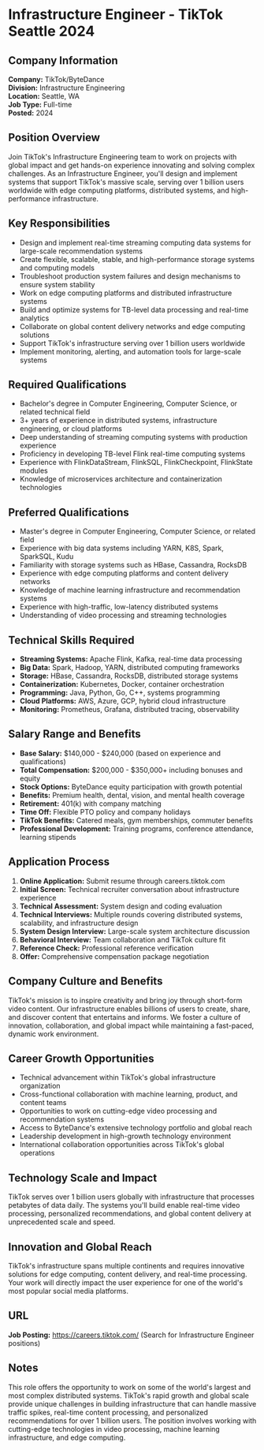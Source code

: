 # Infrastructure Engineer - TikTok Seattle 2024

## Company Information
**Company:** TikTok/ByteDance  
**Division:** Infrastructure Engineering  
**Location:** Seattle, WA  
**Job Type:** Full-time  
**Posted:** 2024  

## Position Overview
Join TikTok's Infrastructure Engineering team to work on projects with global impact and get hands-on experience innovating and solving complex challenges. As an Infrastructure Engineer, you'll design and implement systems that support TikTok's massive scale, serving over 1 billion users worldwide with edge computing platforms, distributed systems, and high-performance infrastructure.

## Key Responsibilities
- Design and implement real-time streaming computing data systems for large-scale recommendation systems
- Create flexible, scalable, stable, and high-performance storage systems and computing models
- Troubleshoot production system failures and design mechanisms to ensure system stability
- Work on edge computing platforms and distributed infrastructure systems
- Build and optimize systems for TB-level data processing and real-time analytics
- Collaborate on global content delivery networks and edge computing solutions
- Support TikTok's infrastructure serving over 1 billion users worldwide
- Implement monitoring, alerting, and automation tools for large-scale systems

## Required Qualifications
- Bachelor's degree in Computer Engineering, Computer Science, or related technical field
- 3+ years of experience in distributed systems, infrastructure engineering, or cloud platforms
- Deep understanding of streaming computing systems with production experience
- Proficiency in developing TB-level Flink real-time computing systems
- Experience with FlinkDataStream, FlinkSQL, FlinkCheckpoint, FlinkState modules
- Knowledge of microservices architecture and containerization technologies

## Preferred Qualifications
- Master's degree in Computer Engineering, Computer Science, or related field
- Experience with big data systems including YARN, K8S, Spark, SparkSQL, Kudu
- Familiarity with storage systems such as HBase, Cassandra, RocksDB
- Experience with edge computing platforms and content delivery networks
- Knowledge of machine learning infrastructure and recommendation systems
- Experience with high-traffic, low-latency distributed systems
- Understanding of video processing and streaming technologies

## Technical Skills Required
- **Streaming Systems:** Apache Flink, Kafka, real-time data processing
- **Big Data:** Spark, Hadoop, YARN, distributed computing frameworks
- **Storage:** HBase, Cassandra, RocksDB, distributed storage systems
- **Containerization:** Kubernetes, Docker, container orchestration
- **Programming:** Java, Python, Go, C++, systems programming
- **Cloud Platforms:** AWS, Azure, GCP, hybrid cloud infrastructure
- **Monitoring:** Prometheus, Grafana, distributed tracing, observability

## Salary Range and Benefits
- **Base Salary:** $140,000 - $240,000 (based on experience and qualifications)
- **Total Compensation:** $200,000 - $350,000+ including bonuses and equity
- **Stock Options:** ByteDance equity participation with growth potential
- **Benefits:** Premium health, dental, vision, and mental health coverage
- **Retirement:** 401(k) with company matching
- **Time Off:** Flexible PTO policy and company holidays
- **TikTok Benefits:** Catered meals, gym memberships, commuter benefits
- **Professional Development:** Training programs, conference attendance, learning stipends

## Application Process
1. **Online Application:** Submit resume through careers.tiktok.com
2. **Initial Screen:** Technical recruiter conversation about infrastructure experience
3. **Technical Assessment:** System design and coding evaluation
4. **Technical Interviews:** Multiple rounds covering distributed systems, scalability, and infrastructure design
5. **System Design Interview:** Large-scale system architecture discussion
6. **Behavioral Interview:** Team collaboration and TikTok culture fit
7. **Reference Check:** Professional reference verification
8. **Offer:** Comprehensive compensation package negotiation

## Company Culture and Benefits
TikTok's mission is to inspire creativity and bring joy through short-form video content. Our infrastructure enables billions of users to create, share, and discover content that entertains and informs. We foster a culture of innovation, collaboration, and global impact while maintaining a fast-paced, dynamic work environment.

## Career Growth Opportunities
- Technical advancement within TikTok's global infrastructure organization
- Cross-functional collaboration with machine learning, product, and content teams
- Opportunities to work on cutting-edge video processing and recommendation systems
- Access to ByteDance's extensive technology portfolio and global reach
- Leadership development in high-growth technology environment
- International collaboration opportunities across TikTok's global operations

## Technology Scale and Impact
TikTok serves over 1 billion users globally with infrastructure that processes petabytes of data daily. The systems you'll build enable real-time video processing, personalized recommendations, and global content delivery at unprecedented scale and speed.

## Innovation and Global Reach
TikTok's infrastructure spans multiple continents and requires innovative solutions for edge computing, content delivery, and real-time processing. Your work will directly impact the user experience for one of the world's most popular social media platforms.

## URL
**Job Posting:** https://careers.tiktok.com/ (Search for Infrastructure Engineer positions)

## Notes
This role offers the opportunity to work on some of the world's largest and most complex distributed systems. TikTok's rapid growth and global scale provide unique challenges in building infrastructure that can handle massive traffic spikes, real-time content processing, and personalized recommendations for over 1 billion users. The position involves working with cutting-edge technologies in video processing, machine learning infrastructure, and edge computing.